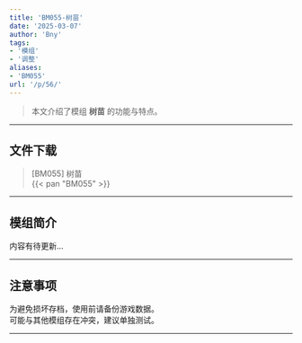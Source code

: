 ```yaml
---
title: 'BM055-树苗'
date: '2025-03-07'
author: 'Bny'
tags:
- '模组'
- '调整'
aliases:
- 'BM055'
url: '/p/56/'
---
```


> 本文介绍了模组 **树苗** 的功能与特点。

---

## 文件下载

> [BM055] 树苗  
{{< pan "BM055" >}}  

---

## 模组简介

>  
内容有待更新...  

---

## 注意事项

>  
为避免损坏存档，使用前请备份游戏数据。  
可能与其他模组存在冲突，建议单独测试。  

---

